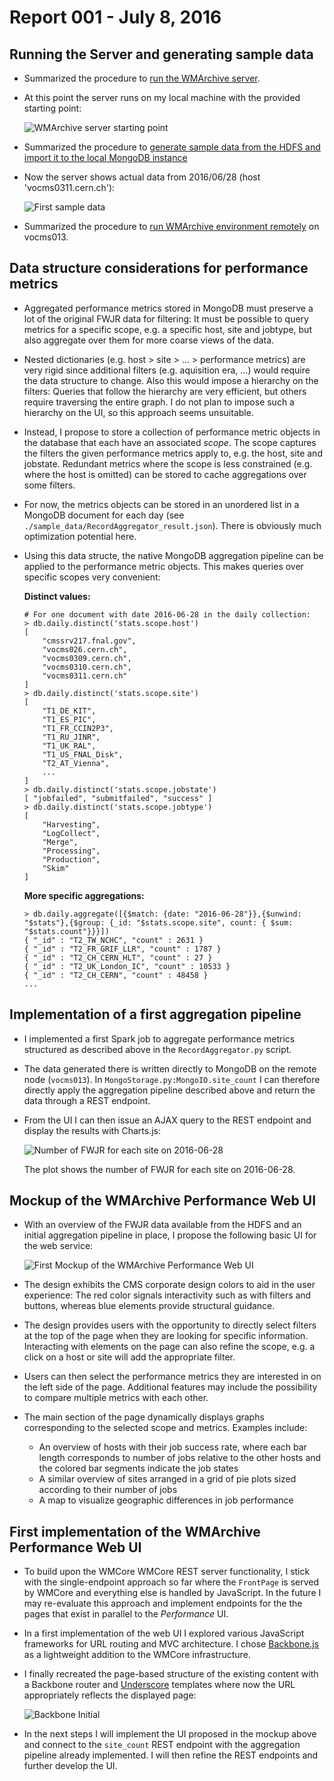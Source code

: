 # Report 001 - July 8, 2016

## Running the Server and generating sample data

- Summarized the procedure to [run the WMArchive server](docs/running-wmarchive-server.md).
- At this point the server runs on my local machine with the provided starting point:

	![WMArchive server starting point](images/001_2016-07-08/startingpoint.png)

- Summarized the procedure to [generate sample data from the HDFS and import it to the local MongoDB instance](docs/generating-sample-data.md)
- Now the server shows actual data from 2016/06/28 (host 'vocms0311.cern.ch'):

	![First sample data](images/001_2016-07-08/first_sampledata.png)

- Summarized the procedure to [run WMArchive environment remotely](docs/running-wmarchive-server.md) on vocms013.


## Data structure considerations for performance metrics

- Aggregated performance metrics stored in MongoDB must preserve a lot of the original FWJR data for filtering: It must be possible to query metrics for a specific scope, e.g. a specific host, site and jobtype, but also aggregate over them for more coarse views of the data.
- Nested dictionaries (e.g. host > site > ... > performance metrics) are very rigid since additional filters (e.g. aquisition era, ...) would require the data structure to change. Also this would impose a hierarchy on the filters: Queries that follow the hierarchy are very efficient, but others require traversing the entire graph. I do not plan to impose such a hierarchy on the UI, so this approach seems unsuitable.
- Instead, I propose to store a collection of performance metric objects in the database that each have an associated _scope_. The scope captures the filters the given performance metrics apply to, e.g. the host, site and jobstate. Redundant metrics where the scope is less constrained (e.g. where the host is omitted) can be stored to cache aggregations over some filters.
- For now, the metrics objects can be stored in an unordered list in a MongoDB document for each day (see `./sample_data/RecordAggregator_result.json`). There is obviously much optimization potential here.
- Using this data structe, the native MongoDB aggregation pipeline can be applied to the performance metric objects. This makes queries over specific scopes very convenient:

	**Distinct values:**
	
	```
	# For one document with date 2016-06-28 in the daily collection:
	> db.daily.distinct('stats.scope.host')
	[
		"cmssrv217.fnal.gov",
		"vocms026.cern.ch",
		"vocms0309.cern.ch",
		"vocms0310.cern.ch",
		"vocms0311.cern.ch"
	]
	> db.daily.distinct('stats.scope.site')
	[
		"T1_DE_KIT",
		"T1_ES_PIC",
		"T1_FR_CCIN2P3",
		"T1_RU_JINR",
		"T1_UK_RAL",
		"T1_US_FNAL_Disk",
		"T2_AT_Vienna",
		...
	]
	> db.daily.distinct('stats.scope.jobstate')
	[ "jobfailed", "submitfailed", "success" ]
	> db.daily.distinct('stats.scope.jobtype')
	[
		"Harvesting",
		"LogCollect",
		"Merge",
		"Processing",
		"Production",
		"Skim"
	]
	```

	**More specific aggregations:**
	
	```
	> db.daily.aggregate([{$match: {date: "2016-06-28"}},{$unwind: "$stats"},{$group: {_id: "$stats.scope.site", count: { $sum: "$stats.count"}}}])
	{ "_id" : "T2_TW_NCHC", "count" : 2631 }
	{ "_id" : "T2_FR_GRIF_LLR", "count" : 1787 }
	{ "_id" : "T2_CH_CERN_HLT", "count" : 27 }
	{ "_id" : "T2_UK_London_IC", "count" : 10533 }
	{ "_id" : "T2_CH_CERN", "count" : 48458 }
	...
	```


## Implementation of a first aggregation pipeline

- I implemented a first Spark job to aggregate performance metrics structured as described above in the `RecordAggregator.py` script.
- The data generated there is written directly to MongoDB on the remote node (`vocms013`). In `MongoStorage.py:MongoIO.site_count` I can therefore directly apply the aggregation pipeline described above and return the data through a REST endpoint.
- From the UI I can then issue an AJAX query to the REST endpoint and display the results with Charts.js:
	
	![Number of FWJR for each site on 2016-06-28](images/001_2016-07-08/sitecount.png)
	
	The plot shows the number of FWJR for each site on 2016-06-28.	


## Mockup of the WMArchive Performance Web UI

- With an overview of the FWJR data available from the HDFS and an initial aggregation pipeline in place, I propose the following basic UI for the web service:

	![First Mockup of the WMArchive Performance Web UI](images/001_2016-07-08/2016-07-08_wmarchive_performance_mockup.png)

- The design exhibits the CMS corporate design colors to aid in the user experience: The red color signals interactivity such as with filters and buttons, whereas blue elements provide structural guidance.
- The design provides users with the opportunity to directly select filters at the top of the page when they are looking for specific information. Interacting with elements on the page can also refine the scope, e.g. a click on a host or site will add the appropriate filter.
- Users can then select the performance metrics they are interested in on the left side of the page. Additional features may include the possibility to compare multiple metrics with each other.
- The main section of the page dynamically displays graphs corresponding to the selected scope and metrics. Examples include:
	- An overview of hosts with their job success rate, where each bar length corresponds to number of jobs relative to the other hosts and the colored bar segments indicate the job states
	- A similar overview of sites arranged in a grid of pie plots sized according to their number of jobs
	- A map to visualize geographic differences in job performance


## First implementation of the WMArchive Performance Web UI

- To build upon the WMCore WMCore REST server functionality, I stick with the single-endpoint approach so far where the `FrontPage` is served by WMCore and everything else is handled by JavaScript. In the future I may re-evaluate this approach and implement endpoints for the the pages that exist in parallel to the _Performance_ UI.
- In a first implementation of the web UI I explored various JavaScript frameworks for URL routing and MVC architecture. I chose [Backbone.js](http://backbonejs.org) as a lightweight addition to the WMCore infrastructure.
- I finally recreated the page-based structure of the existing content with a Backbone router and [Underscore](http://underscorejs.org) templates where now the URL appropriately reflects the displayed page:

	![Backbone Initial](images/001_2016-07-08/backbone_initial.png)
- In the next steps I will implement the UI proposed in the mockup above and connect to the `site_count` REST endpoint with the aggregation pipeline already implemented. I will then refine the REST endpoints and further develop the UI.
